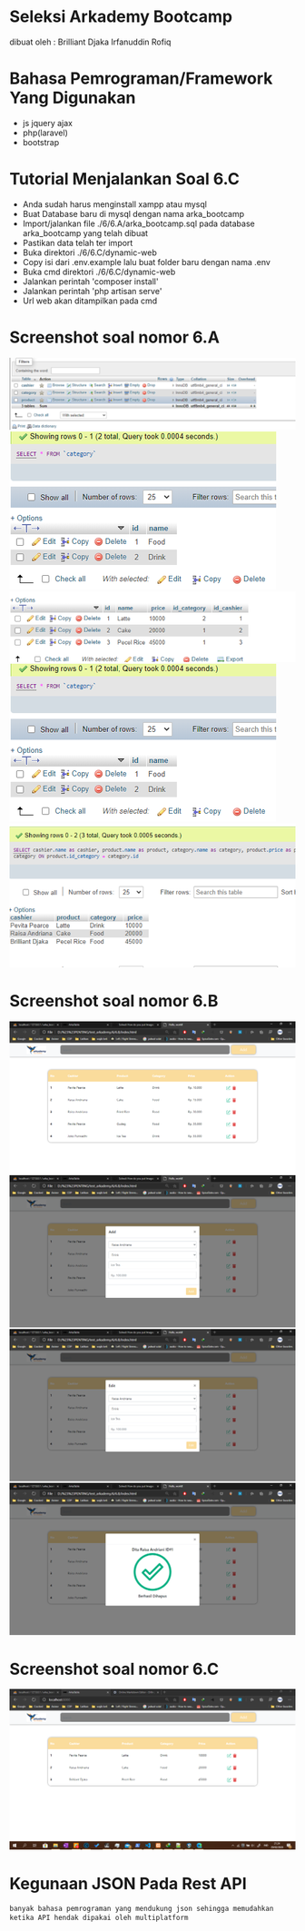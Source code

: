 # Seleksi Arkademy Bootcamp
 dibuat oleh : Brilliant Djaka Irfanuddin Rofiq



# Bahasa Pemrograman/Framework Yang Digunakan
  - js jquery ajax
  - php(laravel)
  - bootstrap


# Tutorial Menjalankan Soal 6.C
  - Anda sudah harus menginstall xampp atau mysql
  - Buat Database baru di mysql dengan nama arka_bootcamp
  - Import/jalankan file ./6/6.A/arka_bootcamp.sql pada database arka_bootcamp yang telah dibuat
  - Pastikan data telah ter import
  - Buka direktori ./6/6.C/dynamic-web
  - Copy isi dari .env.example lalu buat folder baru dengan nama .env
  - Buka cmd direktori ./6/6.C/dynamic-web
  - Jalankan perintah 'composer install'
  - Jalankan perintah 'php artisan serve'
  - Url web akan ditampilkan pada cmd

# Screenshot soal nomor 6.A
![All Table](https://raw.githubusercontent.com/brilliantDjaka/seleksi-arkademy-bootcamp/master/6/6.A/all_table.png)
![Cashier Table](https://raw.githubusercontent.com/brilliantDjaka/seleksi-arkademy-bootcamp/master/6/6.A/cashier_table.png)
![Product Table](https://raw.githubusercontent.com/brilliantDjaka/seleksi-arkademy-bootcamp/master/6/6.A/product_table.png)
![category Table](https://raw.githubusercontent.com/brilliantDjaka/seleksi-arkademy-bootcamp/master/6/6.A/category_table.png)
![query result](https://raw.githubusercontent.com/brilliantDjaka/seleksi-arkademy-bootcamp/master/6/6.A/query_result.png)
    
# Screenshot soal nomor 6.B
![1](https://raw.githubusercontent.com/brilliantDjaka/seleksi-arkademy-bootcamp/master/6/6.B/screenshot/1.png)
![2](https://raw.githubusercontent.com/brilliantDjaka/seleksi-arkademy-bootcamp/master/6/6.B/screenshot/2.png)
![3](https://raw.githubusercontent.com/brilliantDjaka/seleksi-arkademy-bootcamp/master/6/6.B/screenshot/3.png)
![4](https://raw.githubusercontent.com/brilliantDjaka/seleksi-arkademy-bootcamp/master/6/6.B/screenshot/4.png)

# Screenshot soal nomor 6.C
![1](https://raw.githubusercontent.com/brilliantDjaka/seleksi-arkademy-bootcamp/master/6/6.C/screenshot/1.png)
    
# Kegunaan JSON Pada Rest API
    banyak bahasa pemrograman yang mendukung json sehingga memudahkan ketika API hendak dipakai oleh multiplatform